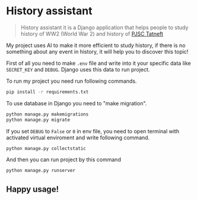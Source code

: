 # History assistant

> History assistant it is a Django application that helps people to study history of
> WW2 (World War 2) and history of [PJSC Tatneft](https://www.tatneft.ru/)

My project uses AI to make it more efficient to study history,
if there is no something about any event in history, it will help you to discover this topic!

First of all you need to make `.env` file and write into it your specific data
like `SECRET_KEY` and `DEBUG`. Django uses this data to run project.

To run my project you need run following commands.

```bash
pip install -r requirements.txt
```

To use database in Django you need to "make migration".

```bash
python manage.py makemigrations
python manage.py migrate
```

If you set `DEBUG` to `False` or `0` in env file, you need to open terminal with
activated virtual enviroment and write following command.

```bash
python manage.py collectstatic
```

And then you can run project by this command

```bash
python manage.py runserver
```

## Happy usage!